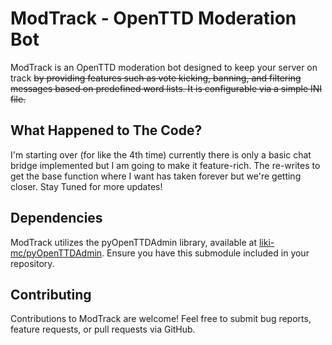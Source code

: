 # ModTrack - OpenTTD Moderation Bot

ModTrack is an OpenTTD moderation bot designed to keep your server on track ~~by providing features such as vote kicking, banning, and filtering messages based on predefined word lists. It is configurable via a simple INI file.~~

## What Happened to The Code?

I'm starting over (for like the 4th time) currently there is only a basic chat bridge implemented but I am going to make it feature-rich. The re-writes to get the base function where I want has taken forever but we're getting closer.
Stay Tuned for more updates!

## Dependencies

ModTrack utilizes the pyOpenTTDAdmin library, available at [liki-mc/pyOpenTTDAdmin](https://github.com/liki-mc/pyOpenTTDAdmin). Ensure you have this submodule included in your repository.

## Contributing

Contributions to ModTrack are welcome! Feel free to submit bug reports, feature requests, or pull requests via GitHub.
